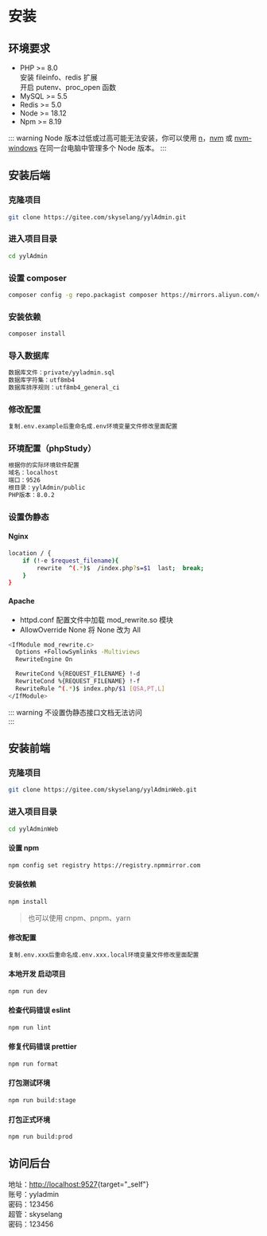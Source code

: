 # 安装

## 环境要求

- PHP >= 8.0  
  安装 fileinfo、redis 扩展  
  开启 putenv、proc_open 函数
- MySQL >= 5.5
- Redis >= 5.0
- Node >= 18.12
- Npm >= 8.19

::: warning
Node 版本过低或过高可能无法安装，你可以使用 [n](https://github.com/tj/n)，[nvm](https://github.com/creationix/nvm) 或 [nvm-windows](https://github.com/creationix/nvm) 在同一台电脑中管理多个 Node 版本。
:::

## 安装后端

### 克隆项目
```bash
git clone https://gitee.com/skyselang/yylAdmin.git
```
### 进入项目目录
```bash
cd yylAdmin
```
### 设置 composer
```bash
composer config -g repo.packagist composer https://mirrors.aliyun.com/composer/
```
### 安装依赖
```bash
composer install
```
### 导入数据库
```bash
数据库文件：private/yyladmin.sql
数据库字符集：utf8mb4
数据库排序规则：utf8mb4_general_ci
```
### 修改配置
```bash
复制.env.example后重命名成.env环境变量文件修改里面配置
```
### 环境配置（phpStudy）
```bash
根据你的实际环境软件配置
域名：localhost
端口：9526
根目录：yylAdmin/public
PHP版本：8.0.2
```
### 设置伪静态
#### Nginx
```bash
location / {
    if (!-e $request_filename){
        rewrite  ^(.*)$  /index.php?s=$1  last;  break;
    }
}
```
#### Apache
- httpd.conf 配置文件中加载 mod_rewrite.so 模块
- AllowOverride None 将 None 改为 All
```bash
<IfModule mod_rewrite.c>
  Options +FollowSymlinks -Multiviews
  RewriteEngine On

  RewriteCond %{REQUEST_FILENAME} !-d
  RewriteCond %{REQUEST_FILENAME} !-f
  RewriteRule ^(.*)$ index.php/$1 [QSA,PT,L]
</IfModule>
```
::: warning
不设置伪静态接口文档无法访问  
:::

## 安装前端

### 克隆项目
```bash
git clone https://gitee.com/skyselang/yylAdminWeb.git
```
### 进入项目目录
```bash
cd yylAdminWeb
```
#### 设置 npm
```bash
npm config set registry https://registry.npmmirror.com
```
#### 安装依赖
```bash
npm install
```
> 也可以使用 cnpm、pnpm、yarn
#### 修改配置
```bash
复制.env.xxx后重命名成.env.xxx.local环境变量文件修改里面配置
```
#### 本地开发 启动项目
```bash
npm run dev
```
#### 检查代码错误 eslint
```bash
npm run lint
```
#### 修复代码错误 prettier
```bash
npm run format
```
#### 打包测试环境
```bash
npm run build:stage
```
#### 打包正式环境
```bash
npm run build:prod
```

## 访问后台

地址：[http://localhost:9527](http://localhost:9527){target="_self"}  
账号：yyladmin  
密码：123456  
超管：skyselang  
密码：123456
